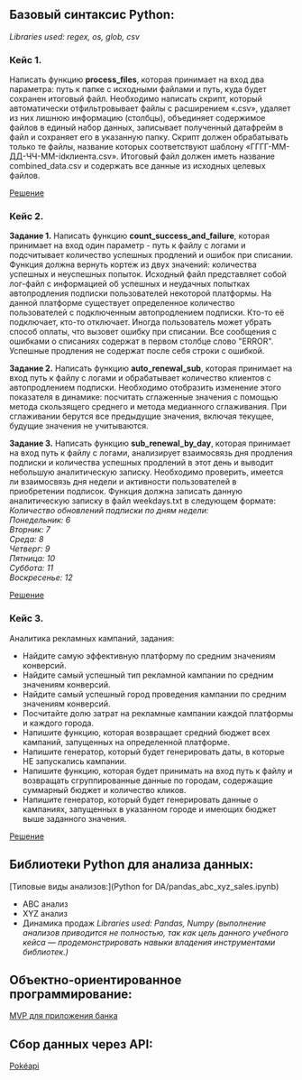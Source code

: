 ## Базовый синтаксис Python:
*Libraries used: regex, os, glob, csv*

### **Кейс 1.** <br>
Написать функцию **process_files**, которая принимает на вход два параметра: путь к папке с исходными файлами и путь, куда будет сохранен итоговый файл. Необходимо написать скрипт, который автоматически отфильтровывает файлы с расширением «.csv», удаляет из них лишнюю информацию (столбцы), объединяет содержимое файлов в единый набор данных, записывает полученный датафрейм в файл и сохраняет его в указанную папку. Скрипт должен обрабатывать только те файлы, название которых соответствуют шаблону «ГГГГ-ММ-ДД-ЧЧ-ММ-idклиента.csv». Итоговый файл должен иметь название combined_data.csv и содержать все данные из исходных целевых файлов. 

[Решение](https://github.com/Advantl/Case-Studies-Python/blob/main/process_files.ipynb)

### **Кейс 2.**
**Задание 1.**
Написать функцию **count_success_and_failure**, которая принимает на вход один параметр -  путь к файлу с логами и подсчитывает количество успешных продлений и ошибок при списании. Функция должна вернуть кортеж из двух значений: количества успешных и неуспешных попыток. Исходный файл представляет собой лог-файл с информацией об успешных и неудачных попытках автопродления подписки пользователей некоторой платформы. На данной платформе существует определенное количество пользователей с подключенным автопродлением подписки. Кто-то её подключает, кто-то отключает. Иногда пользователь может убрать способ оплаты, что вызовет ошибку при списании. Все сообщения с ошибками о списаниях содержат в первом столбце слово "ERROR". Успешные продления не содержат после себя строки с ошибкой.

**Задание 2.** Написать функцию **auto_renewal_sub**, которая принимает на вход путь к файлу с логами и обрабатывает количество клиентов с автопродлением подписки. Необходимо отобразить изменение этого показателя в динамике: посчитать сглаженные значения с помощью метода скользящего среднего и метода медианного сглаживания. При сглаживании берутся все предыдущие значения, включая текущее, будущие значения не учитываются.

**Задание 3.** Написать функцию **sub_renewal_by_day**, которая принимает на вход путь к файлу с логами, анализирует взаимосвязь дня продления подписки и количества успешных продлений в этот день и выводит небольшую аналитическую записку. Необходимо проверить, имеется ли взаимосвязь дня недели и активности пользователей в приобретении подписок. Функция должна записать данную аналитическую записку в файл weekdays.txt в следующем формате:<br>
*Количество обновлений подписки по дням недели:<br>
Понедельник: 6<br>
Вторник: 7<br>
Среда: 8<br>
Четверг: 9<br>
Пятница: 10<br>
Суббота: 11<br>
Воскресенье: 12<br>*

[Решение](https://github.com/Advantl/Case-Studies-Python/blob/main/solutions%20for%20case%202.ipynb)

### **Кейс 3.**
Аналитика рекламных кампаний, задания:
- Найдите самую эффективную платформу по средним значениям конверсий.
- Найдите самый успешный тип рекламной кампании по средним значениям конверсий.
- Найдите самый успешный город проведения кампании по средним значениям конверсий.
- Посчитайте долю затрат на рекламные кампании каждой платформы и каждого города.
- Напишите функцию, которая возвращает средний бюджет всех кампаний, запущенных на определенной платформе.
- Напишите генератор, который будет генерировать даты, в которые НЕ запускались кампании.
- Напишите функцию, которая будет принимать на вход путь к файлу и возвращать сгруппированные данные по городам, содержащие суммарный бюджет и количество кликов.
- Напишите генератор, который будет генерировать данные о кампаниях, запущенных в указанном городе и имеющих бюджет выше заданного значения.

[Решение](https://github.com/Advantl/Case-Studies-Python/blob/main/solution_case_3.ipynb)

## Библиотеки Python для анализа данных:
[Типовые виды анализов:](Python for DA/pandas_abc_xyz_sales.ipynb)
- ABC анализ
- XYZ анализ
- Динамика продаж
*Libraries used: Pandas, Numpy (выполнение анализов приводится не полностью, так как цель данного учебного кейса — продемонстрировать навыки владения инструментами библиотек.)*

## Объектно-ориентированное программирование:

[MVP для приложения банка](OOP/oop_python.ipynb)


## Сбор данных через API: 

[Pokéapi](API/pokeapi.ipynb)
